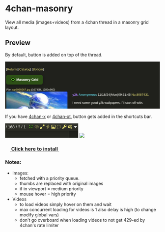 # 4chan-masonry
View all media (images+videos) from a 4chan thread in a masonry grid layout.

## Preview
By default, button is added on top of the thread.

<img src="preview/preview1.png">

If you have [4chan-x](https://github.com/ccd0/4chan-x) or [4chan-xt](https://github.com/TuxedoTako/4chan-xt), button gets added in the shortcuts bar.

<img src="preview/preview3.png">

<img src="preview/preview2.gif">


### [<img src="preview/4chan-masonry.ico" width="16" height="16"> Click here to install <img src="preview/4chan-masonry.ico" width="16" height="16">](https://github.com/0000xFFFF/4chan-masonry/raw/refs/heads/master/4chan-masonry.user.js)

### Notes:
* Images:
    * fetched with a priority queue.
    * thumbs are replaced with original images
    * if in viewport = medium priority
    * mouse hover = high priority
* Videos
    * to load videos simply hover on them and wait
    * max concurrent loading for videos is 1 also delay is high (to change modify global vars)
    * don't go overboard when loading videos to not get 429-ed by 4chan's rate limiter
